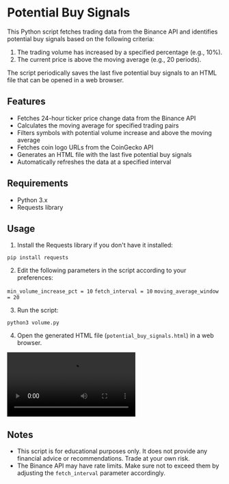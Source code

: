 # Potential Buy Signals

This Python script fetches trading data from the Binance API and identifies potential buy signals based on the following criteria:

1. The trading volume has increased by a specified percentage (e.g., 10%).
2. The current price is above the moving average (e.g., 20 periods).

The script periodically saves the last five potential buy signals to an HTML file that can be opened in a web browser.

## Features

- Fetches 24-hour ticker price change data from the Binance API
- Calculates the moving average for specified trading pairs
- Filters symbols with potential volume increase and above the moving average
- Fetches coin logo URLs from the CoinGecko API
- Generates an HTML file with the last five potential buy signals
- Automatically refreshes the data at a specified interval

## Requirements

- Python 3.x
- Requests library

## Usage

1. Install the Requests library if you don't have it installed:

`` pip install requests ``


2. Edit the following parameters in the script according to your preferences:

`` min_volume_increase_pct = 10 ``
`` fetch_interval = 10 ``
`` moving_average_window = 20 ``


3. Run the script:

`` python3 volume.py ``


4. Open the generated HTML file (`potential_buy_signals.html`) in a web browser.

![Volume Example](https://github.com/dad84/Tradeing-Crypto-Tools/blob/main/Volume/video.webm?raw=true)

## Notes

- This script is for educational purposes only. It does not provide any financial advice or recommendations. Trade at your own risk.
- The Binance API may have rate limits. Make sure not to exceed them by adjusting the `fetch_interval` parameter accordingly.
